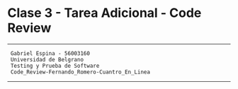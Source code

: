 # Clase 3 - Tarea Adicional - Code Review
---------------------------------------------------
     Gabriel Espina - 56003160
     Universidad de Belgrano
     Testing y Prueba de Software
     Code_Review-Fernando_Romero-Cuantro_En_Linea
---------------------------------------------------
